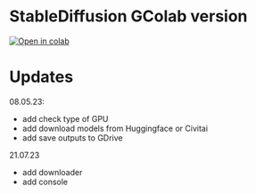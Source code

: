 # StableDiffusion GColab version
[![Open in colab](https://colab.research.google.com/assets/colab-badge.svg)](https://drive.google.com/file/d/1BWXOAab0-MHYgMluhhUNy4JNxRyCTbcc/view?usp=sharing)


# Updates

08.05.23:
- add check type of GPU
- add download models from Huggingface or Civitai
- add save outputs to GDrive

21.07.23
- add downloader
- add console
